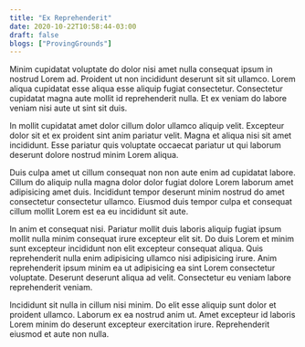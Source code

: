 ```yaml
---
title: "Ex Reprehenderit"
date: 2020-10-22T10:58:44-03:00
draft: false
blogs: ["ProvingGrounds"]
---
```


Minim cupidatat voluptate do dolor nisi amet nulla consequat ipsum in nostrud Lorem ad. Proident ut non incididunt deserunt sit sit ullamco. Lorem aliqua cupidatat esse aliqua esse aliquip fugiat consectetur. Consectetur cupidatat magna aute mollit id reprehenderit nulla. Et ex veniam do labore veniam nisi aute ut sint sit duis.

In mollit cupidatat amet dolor cillum dolor ullamco aliquip velit. Excepteur dolor sit et ex proident sint anim pariatur velit. Magna et aliqua nisi sit amet incididunt. Esse pariatur quis voluptate occaecat pariatur ut qui laborum deserunt dolore nostrud minim Lorem aliqua.

Duis culpa amet ut cillum consequat non non aute enim ad cupidatat labore. Cillum do aliquip nulla magna dolor dolor fugiat dolore Lorem laborum amet adipisicing amet duis. Incididunt tempor deserunt minim nostrud do amet consectetur consectetur ullamco. Eiusmod duis tempor culpa et consequat cillum mollit Lorem est ea eu incididunt sit aute.

In anim et consequat nisi. Pariatur mollit duis laboris aliquip fugiat ipsum mollit nulla minim consequat irure excepteur elit sit. Do duis Lorem et minim sunt excepteur incididunt non elit excepteur consequat aliqua. Quis reprehenderit nulla enim adipisicing ullamco nisi adipisicing irure. Anim reprehenderit ipsum minim ea ut adipisicing ea sint Lorem consectetur voluptate. Deserunt deserunt aliqua ad velit. Consectetur eu veniam labore reprehenderit veniam.

Incididunt sit nulla in cillum nisi minim. Do elit esse aliquip sunt dolor et proident ullamco. Laborum ex ea nostrud anim ut. Amet excepteur id laboris Lorem minim do deserunt excepteur exercitation irure. Reprehenderit eiusmod et aute non nulla.